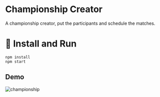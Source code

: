 # Championship Creator

A championship creator, put the participants and schedule the matches.

# 🚀 Install and Run
```
npm install
npm start
```

## Demo
![championship](https://user-images.githubusercontent.com/11997211/144718893-ec6dfef5-325d-41dd-9535-35c2b3f37212.png)
